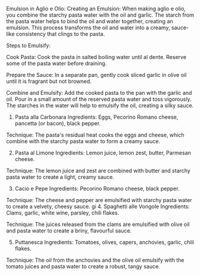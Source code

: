Emulsion in Aglio e Olio:
Creating an Emulsion: When making aglio e olio, you combine the starchy pasta water with the oil and garlic. The starch from the pasta water helps to bind the oil and water together, creating an emulsion. This process transforms the oil and water into a creamy, sauce-like consistency that clings to the pasta.

Steps to Emulsify:

Cook Pasta: Cook the pasta in salted boiling water until al dente. Reserve some of the pasta water before draining.

Prepare the Sauce: In a separate pan, gently cook sliced garlic in olive oil until it is fragrant but not browned.

Combine and Emulsify: Add the cooked pasta to the pan with the garlic and oil. Pour in a small amount of the reserved pasta water and toss vigorously. The starches in the water will help to emulsify the oil, creating a silky sauce.

1. Pasta alla Carbonara
Ingredients: Eggs, Pecorino Romano cheese, pancetta (or bacon), black pepper.

Technique: The pasta's residual heat cooks the eggs and cheese, which combine with the starchy pasta water to form a creamy sauce.

2. Pasta al Limone
Ingredients: Lemon juice, lemon zest, butter, Parmesan cheese.

Technique: The lemon juice and zest are combined with butter and starchy pasta water to create a light, creamy sauce.

3. Cacio e Pepe
Ingredients: Pecorino Romano cheese, black pepper.

Technique: The cheese and pepper are emulsified with starchy pasta water to create a velvety, cheesy sauce.
gi
4. Spaghetti alle Vongole
Ingredients: Clams, garlic, white wine, parsley, chili flakes.

Technique: The juices released from the clams are emulsified with olive oil and pasta water to create a briny, flavourful sauce.

5. Puttanesca
Ingredients: Tomatoes, olives, capers, anchovies, garlic, chili flakes.

Technique: The oil from the anchovies and the olive oil emulsify with the tomato juices and pasta water to create a robust, tangy sauce.